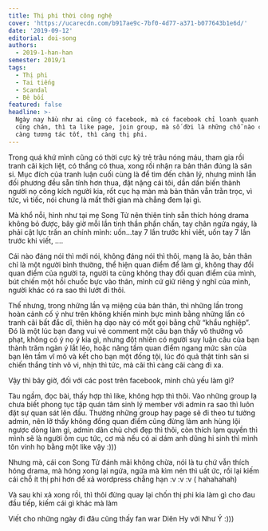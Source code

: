```yaml
---
title: Thị phi thời công nghệ
cover: 'https://ucarecdn.com/b917ae9c-7bf0-4d77-a371-b077643b1e6d/'
date: '2019-09-12'
editorial: doi-song
authors:
  - 2019-1-han-han
semester: 2019/1
tags:
  - Thị phi
  - Tai tiếng
  - Scandal
  - Bê bối
featured: false
headline: >-
  Ngày nay hầu như ai cũng có facebook, mà có facebook chỉ loanh quanh bạn bè
  cũng chán, thì ta like page, join group, mà số đời là những chỗ nào càng đông,
  càng tương tác tốt, thì càng thị phi.
---
```

Trong quá khứ mình cũng có thời cực kỳ trẻ trâu nóng máu, tham gia rồi tranh cãi kịch liệt, có thắng có thua, xong rồi nhận ra bản thân đúng là sân si. Mục đích của tranh luận cuối cùng là để tìm đến chân lý, nhưng mình lẫn đối phương đều sẵn tính hơn thua, đặt nặng cái tôi, dần dần biến thành người nọ công kích người kia, rốt cục hạ màn mà bản thân vẫn trằn trọc, vì tức, vì tiếc, nói chung là mất thời gian mà chẳng đem lại gì.



Mà khổ nỗi, hình như tại mẹ Song Tử nên thiên tính sẵn thích hóng drama không bỏ được, bây giờ mỗi lần tinh thần phấn chấn, tay chân ngứa ngáy, là phải cật lực trấn an chính mình: uốn…tay 7 lần trước khi viết, uốn tay 7 lần trước khi viết, ….



Cái nào đáng nói thì mới nói, không đáng nói thì thôi, mạng là ảo, bản thân chỉ là một người bình thường, thể hiện quan điểm để làm gì, không thay đổi quan điểm của người ta, người ta cũng không thay đổi quan điểm của mình, bút chiến một hồi chuốc bực vào thân, mình cứ giữ riêng ý nghĩ của mình, người khác có ra sao thì lướt đi thôi.  



Thế nhưng, trong những lần vạ miệng của bản thân, thì những lần trong hoàn cảnh cố ý như trên không khiến mình bực mình bằng những lần có tranh cãi bất đắc dĩ, thiên hạ dạo này có mốt gọi bằng chữ “khẩu nghiệp”. Đó là một lúc bạn đang vui vẻ comment một câu bạn thấy vô thưởng vô phạt, không có ý nọ ý kia gì, nhưng đột nhiên có người suy luận câu của bạn thành trăm ngàn ý lắt léo, hoặc nâng tầm quan điểm ngang mức sàn của bạn lên tầm vĩ mô và kết cho bạn một đống tội, lúc đó quả thật tính sân si chiến thắng tính vô vi, nhịn thì tức, mà cãi thì càng cãi càng đi xa.



Vậy thì bây giờ, đối với các post trên facebook, mình chủ yếu làm gì?



Tàu ngầm, đọc bài, thấy hợp thì like, không hợp thì thôi. Vào những group lạ chưa biết phong tục tập quán tâm sinh lý member với admin ra sao thì luôn đặt sự quan sát lên đầu. Thường những group hay page sẽ đi theo tư tưởng admin, nên lỡ thấy không đồng quan điểm cũng đừng làm anh hùng lội ngược dòng làm gì, admin dân chủ chơi đẹp thì thôi, còn thích lạm quyền thì mình sẽ là người ôm cục tức, cơ mà nếu có ai dám anh dũng hi sinh thì mình tôn vinh họ bằng một like vậy :)))



Nhưng mà, cái con Song Tử đánh mãi không chừa, nói là tu chứ vẫn thích hóng drama, mà hóng xong lại ngứa, ngứa mà kìm nén thì uất ức, rồi lại kiếm cái chỗ ít thị phi hơn để xả wordpress chẳng hạn :v :v :v ( hahahahah)



Và sau khi xả xong rồi, thì thôi đừng quay lại chốn thị phi kia làm gì cho đau đầu tiếp, kiếm cái gì khác mà làm



Viết cho những ngày đi đâu cũng thấy fan war Diên Hy với Như Ý :)))
